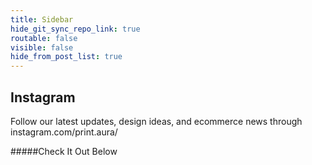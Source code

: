 ```yaml
---
title: Sidebar
hide_git_sync_repo_link: true
routable: false
visible: false
hide_from_post_list: true
---
```


## Instagram 

Follow our latest updates, design ideas, and ecommerce news through instagram.com/print.aura/

#####Check It Out Below 